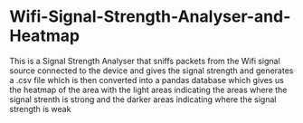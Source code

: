 # Wifi-Signal-Strength-Analyser-and-Heatmap
This is a Signal Strength Analyser that sniffs packets from the Wifi signal source connected to the device and gives the signal strength and generates a .csv file which is then converted into a pandas database which gives us the heatmap of the area with the light areas indicating the areas where the signal strenth is strong and the darker areas indicating where the signal strength is weak
